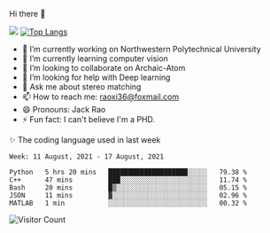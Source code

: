 Hi there 👋

![](https://github-readme-stats.vercel.app/api?username=Raohaocheng)
[![Top Langs](https://github-readme-stats.vercel.app/api/top-langs/?username=Raohaocheng&layout=compact)](https://github.com/anuraghazra/github-readme-stats)

- 🔭 I’m currently working on Northwestern Polytechnical University
- 🌱 I’m currently learning computer vision
- 👯 I’m looking to collaborate on Archaic-Atom
- 🤔 I’m looking for help with Deep learning
- 💬 Ask me about stereo matching
- 📫 How to reach me: raoxi36@foxmail.com
- 😄 Pronouns: Jack Rao
- ⚡ Fun fact: I can't believe I'm a PHD.

✨ The coding language used in last week
<!--START_SECTION:waka-->
```text
Week: 11 August, 2021 - 17 August, 2021

Python   5 hrs 20 mins   ████████████████████░░░░░   79.38 % 
C++      47 mins         ███░░░░░░░░░░░░░░░░░░░░░░   11.74 % 
Bash     20 mins         █▒░░░░░░░░░░░░░░░░░░░░░░░   05.15 % 
JSON     11 mins         ▓░░░░░░░░░░░░░░░░░░░░░░░░   02.96 % 
MATLAB   1 min           ░░░░░░░░░░░░░░░░░░░░░░░░░   00.32 % 
```
<!--END_SECTION:waka-->

![Visitor Count](https://profile-counter.glitch.me/Raohaocheng/count.svg)
